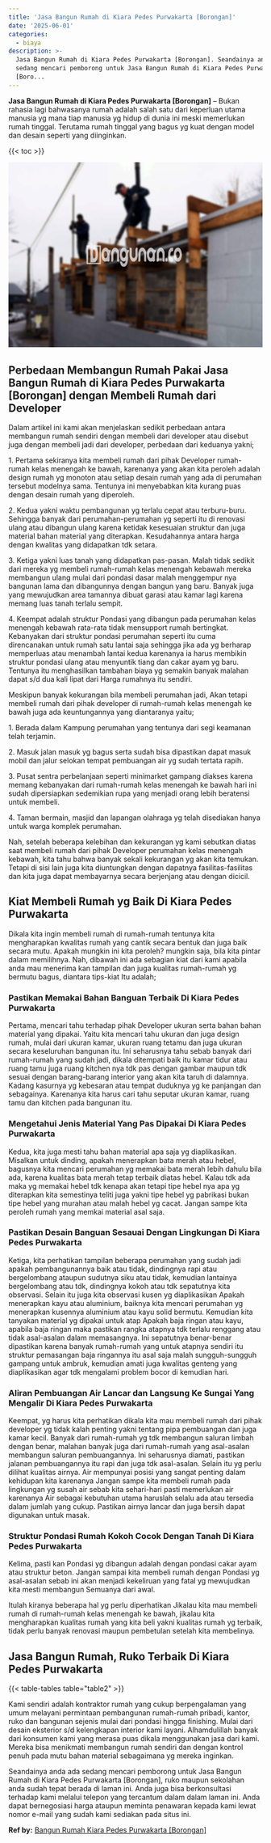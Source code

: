 ```yaml
---
title: 'Jasa Bangun Rumah di Kiara Pedes Purwakarta [Borongan]'
date: '2025-06-01'
categories:
  - biaya
description: >-
  Jasa Bangun Rumah di Kiara Pedes Purwakarta [Borongan]. Seandainya anda ada
  sedang mencari pemborong untuk Jasa Bangun Rumah di Kiara Pedes Purwakarta
  [Boro...
---
```


**Jasa Bangun Rumah di Kiara Pedes Purwakarta \[Borongan\]** – Bukan rahasia lagi bahwasanya rumah adalah salah satu dari keperluan utama manusia yg mana tiap manusia yg hidup di dunia ini meski memerlukan rumah tinggal. Terutama rumah tinggal yang bagus yg kuat dengan model dan desain seperti yang diinginkan.

{{< toc >}}

![Jasa Bangun Rumah di Kiara Pedes Purwakarta [Borongan]](/images/borong-bangunan-13.png)

## Perbedaan Membangun Rumah Pakai Jasa Bangun Rumah di Kiara Pedes Purwakarta \[Borongan\] dengan Membeli Rumah dari Developer

Dalam artikel ini kami akan menjelaskan sedikit perbedaan antara membangun rumah sendiri dengan membeli dari developer atau disebut juga dengan membeli jadi dari developer, perbedaan dari keduanya yakni;

1\. Pertama sekiranya kita membeli rumah dari pihak Developer rumah-rumah kelas menengah ke bawah, karenanya yang akan kita peroleh adalah design rumah yg monoton atau setiap desain rumah yang ada di perumahan tersebut modelnya sama. Tentunya ini menyebabkan kita kurang puas dengan desain rumah yang diperoleh.

2\. Kedua yakni waktu pembangunan yg terlalu cepat atau terburu-buru. Sehingga banyak dari perumahan-perumahan yg seperti itu di renovasi ulang atau dibangun ulang karena ketidak kesesuaian struktur dan juga material bahan material yang diterapkan. Kesudahannya antara harga dengan kwalitas yang didapatkan tdk setara.

3\. Ketiga yakni luas tanah yang didapatkan pas-pasan. Malah tidak sedikit dari mereka yg membeli rumah-rumah kelas menengah kebawah mereka membangun ulang mulai dari pondasi dasar malah menggempur nya bangunan lama dan dibangunnya dengan bangun yang baru. Banyak juga yang mewujudkan area tamannya dibuat garasi atau kamar lagi karena memang luas tanah terlalu sempit.

4\. Keempat adalah struktur Pondasi yang dibangun pada perumahan kelas menengah kebawah rata-rata tidak mensupport rumah bertingkat. Kebanyakan dari struktur pondasi perumahan seperti itu cuma direncanakan untuk rumah satu lantai saja sehingga jika ada yg berharap memperluas atau menambah lantai kedua karenanya ia harus membikin struktur pondasi ulang atau menyuntik tiang dan cakar ayam yg baru. Tentunya itu menghasilkan tambahan biaya yg semakin banyak malahan dapat s/d dua kali lipat dari Harga rumahnya itu sendiri.

Meskipun banyak kekurangan bila membeli perumahan jadi, Akan tetapi membeli rumah dari pihak developer di rumah-rumah kelas menengah ke bawah juga ada keuntungannya yang diantaranya yaitu;

1\. Berada dalam Kampung perumahan yang tentunya dari segi keamanan telah terjamin.

2\. Masuk jalan masuk yg bagus serta sudah bisa dipastikan dapat masuk mobil dan jalur selokan tempat pembuangan air yg sudah tertata rapih.

3\. Pusat sentra perbelanjaan seperti minimarket gampang diakses karena memang kebanyakan dari rumah-rumah kelas menengah ke bawah hari ini sudah dipersiapkan sedemikian rupa yang menjadi orang lebih beratensi untuk membeli.

4\. Taman bermain, masjid dan lapangan olahraga yg telah disediakan hanya untuk warga komplek perumahan.

Nah, setelah beberapa kelebihan dan kekurangan yg kami sebutkan diatas saat membeli rumah dari pihak Developer perumahan kelas menengah kebawah, kita tahu bahwa banyak sekali kekurangan yg akan kita temukan. Tetapi di sisi lain juga kita diuntungkan dengan dapatnya fasilitas-fasilitas dan kita juga dapat membayarnya secara berjenjang atau dengan dicicil.

## Kiat Membeli Rumah yg Baik Di Kiara Pedes Purwakarta

Dikala kita ingin membeli rumah di rumah-rumah tentunya kita mengharapkan kwalitas rumah yang cantik secara bentuk dan juga baik secara mutu. Apakah mungkin ini kita peroleh? mungkin saja, bila kita pintar dalam memilihnya. Nah, dibawah ini ada sebagian kiat dari kami apabila anda mau menerima kan tampilan dan juga kualitas rumah-rumah yg bermutu bagus, diantara tips-kiat Itu adalah;

### Pastikan Memakai Bahan Banguan Terbaik Di Kiara Pedes Purwakarta

Pertama, mencari tahu terhadap pihak Developer ukuran serta bahan bahan material yang dipakai. Yaitu kita mencari tahu ukuran dan juga design rumah, mulai dari ukuran kamar, ukuran ruang tetamu dan juga ukuran secara keseluruhan bangunan itu. Ini seharusnya tahu sebab banyak dari rumah-rumah yang sudah jadi, dikala ditempati baik itu kamar tidur atau ruang tamu juga ruang kitchen nya tdk pas dengan gambar maupun tdk sesuai dengan barang-barang interior yang akan kita taruh di dalamnya. Kadang kasurnya yg kebesaran atau tempat duduknya yg ke panjangan dan sebagainya. Karenanya kita harus cari tahu seputar ukuran kamar, ruang tamu dan kitchen pada bangunan itu.

### Mengetahui Jenis Material Yang Pas Dipakai Di Kiara Pedes Purwakarta

Kedua, kita juga mesti tahu bahan material apa saja yg diaplikasikan. Misalkan untuk dinding, apakah menerapkan bata merah atau hebel, bagusnya kita mencari perumahan yg memakai bata merah lebih dahulu bila ada, karena kualitas bata merah tetap terbaik diatas hebel. Kalau tdk ada maka yg memakai hebel tdk kenapa akan tetapi tipe hebel nya apa yg diterapkan kita semestinya teliti juga yakni tipe hebel yg pabrikasi bukan tipe hebel yang murahan atau malah hebel yg cacat. Jangan sampe kita peroleh rumah yang memkai material asal saja.

### Pastikan Desain Banguan Sesauai Dengan Lingkungan Di Kiara Pedes Purwakarta

Ketiga, kita perhatikan tampilan beberapa perumahan yang sudah jadi apakah pembangunannya baik atau tidak, dindingnya rapi atau bergelombang ataupun sudutnya siku atau tidak, kemudian lantainya bergelombang atau tdk, dindingnya kokoh atau tdk sepatutnya kita observasi. Selain itu juga kita observasi kusen yg diaplikasikan Apakah menerapkan kayu atau aluminium, baiknya kita mencari perumahan yg menerapkan kusennya aluminium atau kayu solid bermutu. Kemudian kita tanyakan material yg dipakai untuk atap Apakah baja ringan atau kayu, apabila baja ringan maka pastikan rangka atapnya tdk terlalu renggang atau tidak asal-asalan dalam memasangnya. Ini sepatutnya benar-benar dipastikan karena banyak rumah-rumah yang untuk atapnya sendiri itu struktur pemasangan baja ringannya itu asal saja malah sungguh-sungguh gampang untuk ambruk, kemudian amati juga kwalitas genteng yang diaplikasikan agar tdk mengalami problem bocor di kemudian hari.

### Aliran Pembuangan Air Lancar dan Langsung Ke Sungai Yang Mengalir Di Kiara Pedes Purwakarta

Keempat, yg harus kita perhatikan dikala kita mau membeli rumah dari pihak developer yg tidak kalah penting yakni tentang pipa pembuangan dan juga kamar kecil. Banyak dari rumah-rumah yg tdk membangun saluran limbah dengan benar, malahan banyak juga dari rumah-rumah yang asal-asalan membangun saluran pembuangannya. Ini seharusnya diamati, pastikan jalanan pembuangannya itu rapi dan juga tdk asal-asalan. Selain itu yg perlu dilihat kualitas airnya. Air mempunyai posisi yang sangat penting dalam kehidupan kita karenanya Jangan sampe kita membeli rumah pada lingkungan yg susah air sebab kita sehari-hari pasti memerlukan air karenanya Air sebagai kebutuhan utama haruslah selalu ada atau tersedia dalam jumlah yang cukup. Pastikan airnya lancar dan juga bersih dapat digunakan untuk masak.

### Struktur Pondasi Rumah Kokoh Cocok Dengan Tanah Di Kiara Pedes Purwakarta

Kelima, pasti kan Pondasi yg dibangun adalah dengan pondasi cakar ayam atau struktur beton. Jangan sampai kita membeli rumah dengan Pondasi yg asal-asalan sebab ini akan menjadi kekeliruan yang fatal yg mewujudkan kita mesti membangun Semuanya dari awal.

Itulah kiranya beberapa hal yg perlu diperhatikan Jikalau kita mau membeli rumah di rumah-rumah kelas menengah ke bawah, jikalau kita mengharapkan kualitas rumah yang kita beli yakni kualitas rumah yg terbaik, tidak perlu banyak renovasi maupun pembetulan setelah kita membelinya.

## Jasa Bangun Rumah, Ruko Terbaik Di Kiara Pedes Purwakarta

{{< table-tables table="table2" >}}

Kami sendiri adalah kontraktor rumah yang cukup berpengalaman yang umum melayani permintaan pembangunan rumah-rumah pribadi, kantor, ruko dan bangunan sejenis mulai dari pondasi hingga finishing. Mulai dari desain eksterior s/d kelengkapan interior kami layani. Alhamdulillah banyak dari konsumen kami yang merasa puas dikala menggunakan jasa dari kami. Mereka bisa menikmati membangun rumah sendiri dan dengan kontrol penuh pada mutu bahan material sebagaimana yg mereka inginkan.

Seandainya anda ada sedang mencari pemborong untuk Jasa Bangun Rumah di Kiara Pedes Purwakarta \[Borongan\], ruko maupun sekolahan anda sudah tepat berada di laman ini. Anda juga bisa berkonsultasi terhadap kami melalui telepon yang tercantum dalam dalam laman ini. Anda dapat bernegosiasi harga ataupun meminta penawaran kepada kami lewat nomor e-mail yang sudah kami sediakan pada situs ini.

**Ref by:** [Bangun Rumah Kiara Pedes Purwakarta [Borongan]](https://id.wikipedia.org/wiki/Bangun)
